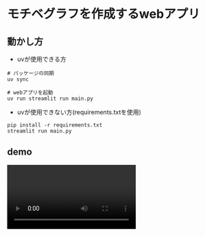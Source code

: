 # モチベグラフを作成するwebアプリ

## 動かし方
- uvが使用できる方
```
# パッケージの同期
uv sync

# webアプリを起動
uv run streamlit run main.py
```

- uvが使用できない方(requirements.txtを使用)
```
pip install -r requirements.txt
streamlit run main.py
```


## demo
<video src="demo/movie.mov">
